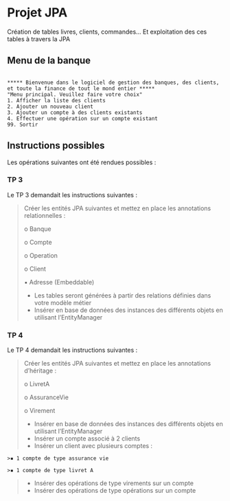 ﻿# Projet JPA

Création de tables livres, clients, commandes... Et exploitation des ces tables à travers la JPA

## Menu de la banque
```

***** Bienvenue dans le logiciel de gestion des banques, des clients, et toute la finance de tout le mond entier *****
"Menu principal. Veuillez faire votre choix"
1. Afficher la liste des clients
2. Ajouter un nouveau client
3. Ajouter un compte à des clients existants
4. Effectuer une opération sur un compte existant
99. Sortir
```


## Instructions possibles
Les opérations suivantes ont été rendues possibles :
### TP 3
Le TP 3 demandait les instructions suivantes :
>Créer les entités JPA suivantes et mettez en place les annotations relationnelles :
>
>o Banque
>
>o Compte
>
>o Operation
>
>o Client
>	
>	▪ Adresse (Embeddable)
>
>
>- Les tables seront générées à partir des relations définies dans votre modèle métier
>- Insérer en base de données des instances des différents objets en utilisant l’EntityManager

### TP 4
Le TP 4 demandait les instructions suivantes :
>Créer les entités JPA suivantes et mettez en place les annotations d’héritage :
>
>o LivretA
>
>o AssuranceVie
>
>o Virement
>
>
>- Insérer en base de données des instances des différents objets en utilisant l’EntityManager
>- Insérer un compte associé à 2 clients
>- Insérer un client avec plusieurs comptes :
>	
	>▪ 1 compte de type assurance vie
>
	>▪ 1 compte de type livret A
>- Insérer des opérations de type virements sur un compte
>- Insérer des opérations de type opérations sur un compte